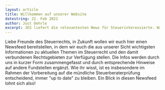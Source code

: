 ```yaml
---
layout: article
title: Willkommen auf unserer Website
datestring: 22. Feb 2022
author: Jost Oehrle
excerpt: JES liefert die relevantesten News für Steuerinteressierte. Was euch hier erwartet...
---
```


Liebe Freunde des Steuerrechts, in Zukunft wollen wir euch hier einen Newsfeed bereitstellen, in dem wir euch die aus unserer Sicht wichtigsten Informationen zu aktuellen Themen im Steuerrecht und den damit verbundenen Rechtsgebieten zur Verfügung stellen. Die Infos werden durch uns in kurzer Form zusammengefasst und durch entsprechende Hinweise auf andere Fundstellen ergänzt. Wie ihr wisst, ist es insbesondere im Rahmen der Vorbereitung auf die mündliche Steuerberaterprüfung entscheidend, immer "up to date" zu bleiben. Ein Blick in diesen Newsfeed lohnt sich also!
